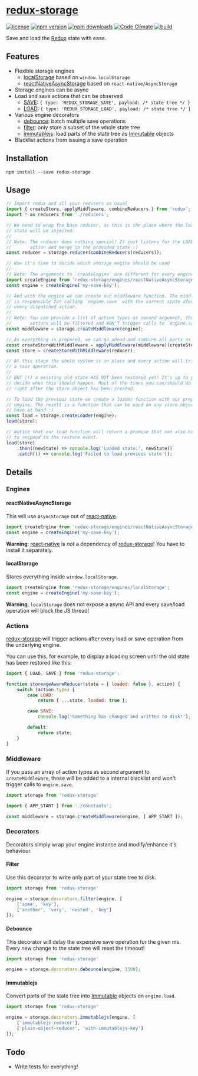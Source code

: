 [redux-storage][]
=================

[![license](https://img.shields.io/npm/l/redux-storage.svg?style=flat-square)](https://www.npmjs.com/package/redux-storage)
[![npm version](https://img.shields.io/npm/v/redux-storage.svg?style=flat-square)](https://www.npmjs.com/package/redux-storage)
[![npm downloads](https://img.shields.io/npm/dm/redux-storage.svg?style=flat-square)](https://www.npmjs.com/package/redux-storage)
[![Code Climate](https://codeclimate.com/github/michaelcontento/redux-storage/badges/gpa.svg)](https://codeclimate.com/github/michaelcontento/redux-storage)
[![build](https://travis-ci.org/michaelcontento/redux-storage.svg)](https://travis-ci.org/michaelcontento/redux-storage)

Save and load the [Redux][] state with ease.

## Features

* Flexible storage engines
    * [localStorage][] based on `window.localStorage`
    * [reactNativeAsyncStorage][] based on `react-native/AsyncStorage`
* Storage engines can be async
* Load and save actions that can be observed
    * [SAVE][]: `{ type: 'REDUX_STORAGE_SAVE', payload: /* state tree */ }`
    * [LOAD][]: `{ type: 'REDUX_STORAGE_LOAD', payload: /* state tree */ }`
* Various engine decorators
    * [debounce][]: batch multiple save operations
    * [filter][]: only store a subset of the whole state tree
    * [immutablejs][]: load parts of the state tree as [Immutable][] objects
* Blacklist actions from issuing a save operation

## Installation

    npm install --save redux-storage

## Usage

```js
// Import redux and all your reducers as usual
import { createStore, applyMiddleware, combineReducers } from 'redux';
import * as reducers from './reducers';

// We need to wrap the base reducer, as this is the place where the loaded
// state will be injected.
//
// Note: The reducer does nothing special! It just listens for the LOAD
//       action and merge in the provided state :)
const reducer = storage.reducer(combineReducers(reducers));

// Now it's time to decide which storage engine should be used
//
// Note: The arguments to `createEngine` are different for every engine!
import createEngine from 'redux-storage/engines/reactNativeAsyncStorage';
const engine = createEngine('my-save-key');

// And with the engine we can create our middleware function. The middleware
// is responsible for calling `engine.save` with the current state afer
// every dispatched action.
//
// Note: You can provide a list of action types as second argument, those
//       actions will be filtered and WON'T trigger calls to `engine.save`!
const middleware = storage.createMiddleware(engine);

// As everything is prepared, we can go ahead and combine all parts as usual
const createStoreWithMiddleware = applyMiddleware(middleware)(createStore);
const store = createStoreWithMiddleware(reducer);

// At this stage the whole system is in place and every action will trigger
// a save operation.
//
// BUT (!) a existing old state HAS NOT been restored yet! It's up to you to
// decide when this should happen. Most of the times you can/should do this
// right after the store object has been created.

// To load the previous state we create a loader function with our prepared
// engine. The result is a function that can be used on any store object you
// have at hand :)
const load = storage.createLoader(engine);
load(store);

// Notice that our load function will return a promise that can also be used
// to respond to the restore event.
load(store)
    .then((newState) => console.log('Loaded state:', newState))
    .catch(() => console.log('Failed to load previous state'));
```

## Details

### Engines

#### reactNativeAsyncStorage

This will use `AsyncStorage` out of [react-native][].

```js
import createEngine from 'redux-storage/engines/reactNativeAsyncStorage';
const engine = createEngine('my-save-key');
```

**Warning**: [react-native][] is *not* a dependency of [redux-storage][]! You
have to install it separately.

#### localStorage

Stores everything inside `window.localStorage`.

```js
import createEngine from 'redux-storage/engines/localStorage';
const engine = createEngine('my-save-key');
```

**Warning**: `localStorage` does not expose a async API and every save/load
operation will block the JS thread!

### Actions

[redux-storage][] will trigger actions after every load or save operation from
the underlying engine.

You can use this, for example, to display a loading screen until the old state
has been restored like this:

```js
import { LOAD, SAVE } from 'redux-storage';

function storeageAwareReducer(state = { loaded: false }, action) {
    switch (action.type) {
        case LOAD:
            return { ...state, loaded: true };

        case SAVE:
            console.log('Something has changed and written to disk!');

        default:
            return state;
    }
}
```

### Middleware

If you pass an array of action types as second argument to `createMiddleware`,
those will be added to a internal blacklist and won't trigger calls to
`engine.save`.

```js
import storage from 'redux-storage'

import { APP_START } from './constants';

const middleware = storage.createMiddleware(engine, [ APP_START ]);
```

### Decorators

Decorators simply wrap your engine instance and modify/enhance it's behaviour.

#### Filter

Use this decorator to write only part of your state tree to disk.

```js
import storage from 'redux-storage'

engine = storage.decorators.filter(engine, [
    ['some', 'key'],
    ['another', 'very', 'nested', 'key']
]);
```

#### Debounce

This decorator will delay the expensive save operation for the given ms. Every
new change to the state tree will reset the timeout!

```js
import storage from 'redux-storage'

engine = storage.decorators.debounce(engine, 1500);
```

#### Immutablejs

Convert parts of the state tree into [Immutable][] objects on `engine.load`.

```js
import storage from 'redux-storage'

engine = storage.decorators.immutablejs(engine, [
    ['immutablejs-reducer'],
    ['plain-object-reducer', 'with-immutablejs-key']
]);
```

## Todo

- Write tests for everything!

  [Redux]: https://github.com/gaearon/redux
  [Immutable]: https://github.com/facebook/immutable-js
  [redux-storage]: https://github.com/michaelcontento/redux-storage
  [react-native]: https://facebook.github.io/react-native/
  [localStorage]: https://github.com/michaelcontento/redux-storage/blob/master/src/engines/localStorage.js
  [reactNativeAsyncStorage]: https://github.com/michaelcontento/redux-storage/blob/master/src/engines/reactNativeAsyncStorage.js
  [LOAD]: https://github.com/michaelcontento/redux-storage/blob/master/src/constants.js#L1
  [SAVE]: https://github.com/michaelcontento/redux-storage/blob/master/src/constants.js#L2
  [debounce]: https://github.com/michaelcontento/redux-storage/blob/master/src/decorators/debounce.js
  [filter]: https://github.com/michaelcontento/redux-storage/blob/master/src/decorators/filter.js
  [immutablejs]: https://github.com/michaelcontento/redux-storage/blob/master/src/decorators/immutablejs.js
